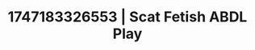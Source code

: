 ---
categories:
- Anal
- Pinay
- Subtle kink
- Consent-based play
- Hidden desires
image: /assets/images/1747183326553.webp
layout: post
seo:
  description: Featured content with exclusive ABDL Play, Scat Fetish. HD images available.
  keywords: ABDL Play, Scat Fetish
  og_image: /assets/images/1747183326553.webp
  schema_type: VisualArtwork
tags:
- ABDL Play
- '#1747183326553'
- Scat Fetish
title: 1747183326553 | Scat Fetish ABDL Play
---